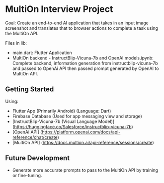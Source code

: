 # MultiOn Interview Project

Goal: Create an end-to-end AI application that takes in an input image screenshot and translates that to browser actions to complete a task using the MultiOn API.

Files in lib:
- main.dart: Flutter Application
- MultiOn backend - InstructBlip-Vicuna-7b and OpenAI models.ipynb: Complete backend, information generation from instructblip-vicuna-7b and passed to OpenAi API then passed prompt generated by OpenAI to MultiOn API.
## Getting Started

Using:
- Flutter App (Primarily Android) (Language: Dart)
- Firebase Database (Used for app messaging view and storage)
- [InstructBlip-Vicuna-7b (Visual Language Model)] (https://huggingface.co/Salesforce/instructblip-vicuna-7b)
- [OpenAi API] (https://platform.openai.com/docs/api-reference/chat/create)
- [MultiOn API] (https://docs.multion.ai/api-reference/sessions/create)

## Future Development

- Generate more accurate prompts to pass to the MultiOn API by training or fine-tuning.
